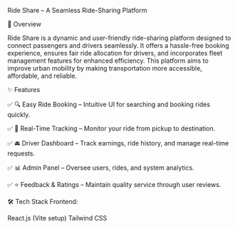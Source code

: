 Ride Share – A Seamless Ride-Sharing Platform




📌 Overview


Ride Share is a dynamic and user-friendly ride-sharing platform designed to connect passengers and drivers seamlessly. It offers a hassle-free booking experience, ensures fair ride allocation for drivers, and incorporates fleet management features for enhanced efficiency. This platform aims to improve urban mobility by making transportation more accessible, affordable, and reliable.

✨ Features


✅ 🔍 Easy Ride Booking – Intuitive UI for searching and booking rides quickly.


✅ 📍 Real-Time Tracking – Monitor your ride from pickup to destination.


✅ 🚘 Driver Dashboard – Track earnings, ride history, and manage real-time requests.


✅ 📊 Admin Panel – Oversee users, rides, and system analytics.


✅ ⭐ Feedback & Ratings – Maintain quality service through user reviews.

🛠️ Tech Stack
Frontend:

React.js (Vite setup)
Tailwind CSS
